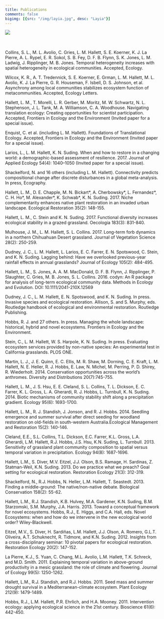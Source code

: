 ```yaml
---
title: Publications
comments: false
bigimg: [{src: "/img/layia.jpg", desc: "Layia"}]
---
```



[<img style="float: left;" src="/img/googlescholar.jpg">](https://scholar.google.com/citations?hl=en&user=wsZ0yiMAAAAJ&view_op=list_works&sortby=pubdate)
<br/>
<br/>
<br/>



Collins, S. L., M. L. Avolio, C. Gries, L. M. Hallett, S. E. Koerner, K. J. La Pierre, A. L. Rypel, E. R. Sokol, S. B. Fey, D. F. B. Flynn, S. K. Jones, L. M. Ladwig, J. Ripplinger, M. B. Jones. Temporal heterogeneity increases with spatial heterogeneity in ecological communities. Accepted, Ecology. 

Wilcox, K. R., A. T. Tredennick, S. E. Koerner, E. Grman, L. M. 
Hallett, M. L. Avolio, K. J. La Pierre, G. R. Houseman, F. Isbell, D. S. Johnson, et al. Asynchrony among local communities stabilizes ecosystem function of metacommunities. Accepted, Ecology Letters.

Hallett, L. M., T. Morelli, L. R. Gerber, M. Moritz, M. W. Schwartz, N. L. Stephenson, J. L. Tank, M. A. Williamson, C. A. Woodhouse. Navigating translation ecology: Creating opportunities for scientist participation. Accepted, Frontiers in Ecology and the Environment (Invited paper for a special issue).

Enquist, C. et al. (including L. M. Hallett). Foundations of Translational Ecology. Accepted, Frontiers in Ecology and the Environment (Invited paper for a special issue). 

Larios, L., L. M. Hallett, K. N. Suding. When and how to restore in a changing world: a demographic-based assessment of resilience. 2017. Journal of Applied Ecology 54(4): 1040–1050  (Invited paper for a special issue).

Shackelford, N. and 16 others (including L. M. Hallett). Connectivity predicts compositional change after discrete disturbances in a global meta-analysis. In press, Ecography.

Hallett, L. M., D. E. Chapple, M. N. Bickart*, A. Cherbowsky*, L. Fernandez*, C. H. Ho*, M. Alexander*, K. Schwab*, K. N. Suding. 2017. Niche complementarity enhances native plant restoration in an invaded urban landscape. Ecological Restoration 35(2): 148-155.

Hallett, L. M., C. Stein and K. N. Suding. 2017. Functional diversity increases ecological stability in a grazed grassland. Oecologia 183(3): 831-840.

Mulhouse, J. M., L. M. Hallett, S. L. Collins. 2017. Long-term forb dynamics in a northern Chihuahuan Desert grassland. Journal of Vegetation Science 28(2): 250-259.

Dudney, J. C., L. M. Hallett, L. Larios, E. C. Farrer, E. N. Spotswood, C. Stein, and K. N. Suding. Lagging behind: Have we overlooked previous-year rainfall effects in annual grasslands? Journal of Ecology 105(2): 484-495.

Hallett, L. M., S. Jones, A. A. M. MacDonald, D. F. B. Flynn, J. Ripplinger, P. Slaughter, C. Gries, M. B. Jones, S. L. Collins. 2016. codyn: An R package for analysis of long-term ecological community data. Methods in Ecology and Evolution. DOI: 10.1111/2041-210X.12569

Dudney, J. C., L. M. Hallett, E. N. Spotswood, and K. N. Suding. In press. Invasive species and ecological restoration. Allison, S. and S. Murphy, eds. Routledge handbook of ecological and environmental restoration. Routledge Publishing.

Hobbs, R. J. and 27 others. In press. Managing the whole landscape: historical, hybrid and novel ecosystems. Frontiers in Ecology and the Environment.

Stein, C., L. M. Hallett, W. S. Harpole, K. N. Suding. In press. Evaluating ecosystem services provided by non-native species: An experimental test in California grasslands. PLOS ONE.

Martin, L. J., J. E. Quinn, E. C. Ellis, M. R. Shaw, M. Dorning, C. E. Kraft, L. M. Hallett, N. E. Heller, R. J. Hobbs, E. Law, N. Michel, M. Perring, P. D. Shirey, R. Wiederholt. 2014. Conservation opportunities across the world’s anthromes. Diversity and Distributions 20(7):745-755.

Hallett, L. M., J. S. Hsu, E. E. Cleland, S. L. Collins, T. L. Dickson, E. C. Farrer, K. L. Gross, L. A. Gherardi, R. J. Hobbs, L. Turnbull, K. N. Suding. 2014. Biotic mechanisms of community stability shift along a precipitation gradient. Ecology 95(6): 1693-1700.

Hallett, L. M., R. J. Standish, J. Jonson, and R. J. Hobbs. 2014. Seedling emergence and summer survival after direct seeding for woodland restoration on old-fields in south-western Australia.Ecological Management and Restoration 15(2): 140-146.

Cleland, E.E., S.L. Collins, T.L. Dickson, E.C. Farrer, K.L. Gross, L.A. Gherardi, L.M. Hallett, R.J. Hobbs, J.S. Hsu, K.N. Suding, L. Turnbull. 2013. Sensitivity of grassland plant community composition to spatial versus temporal variation in precipitation. Ecology 94(8): 1687-1696.

Hallett, L.M., S. Diver, M.V. Eitzel, J.J. Olson, B.S. Ramage, H. Sardinas, Z. Statman-Weil, K.N. Suding. 2013. Do we practice what we preach? Goal setting for ecological restoration. Restoration Ecology 21(3): 312-319.

Shackelford, N., R.J. Hobbs, N. Heller, L.M. Hallett, T. Seastedt. 2013. Finding a middle-ground: The native/non-native debate. Biological Conservation 158(2): 55-62.

Hallett, L.M., R.J. Standish, K.B. Hulvey, M.A. Gardener, K.N. Suding, B.M. Starzomski, S.M. Murphy, J.A. Harris. 2013. Toward a conceptual framework for novel ecosystems. Hobbs, R.J., E. Higgs, and C.A. Hall, eds. Novel Ecosystems: when and how do we intervene in the new ecological world order? Wiley-Blackwell.

Eitzel, M.V., S. Diver, H. Sardiñas, L.M. Hallett, J.J. Olson, A. Romero, G.L.T. Oliveira, A.T. Schuknecht, R. Tidmore, and K.N. Suding. 2012. Insights from a cross-disciplinary seminar: 10 pivotal papers for ecological restoration. Restoration Ecology 20(2): 147-152.

La Pierre, K.J., S. Yuan, C. Chang, M.L. Avolio, L.M. Hallett, T.K. Schreck, and M.D. Smith. 2011. Explaining temporal variation in above-ground productivity in a mesic grassland: the role of climate and flowering. Journal of Ecology 99(5): 1250-1262.

Hallett, L.M., R.J. Standish, and R.J. Hobbs. 2011. Seed mass and summer drought survival in a Mediterranean-climate ecosystem. Plant Ecology 212(9): 1479-1489.

Hobbs, R.J., L.M. Hallett, P.R. Ehrlich, and H.A. Mooney. 2011. Intervention ecology: applying ecological science in the 21st century. Bioscience 61(6): 442-450. 